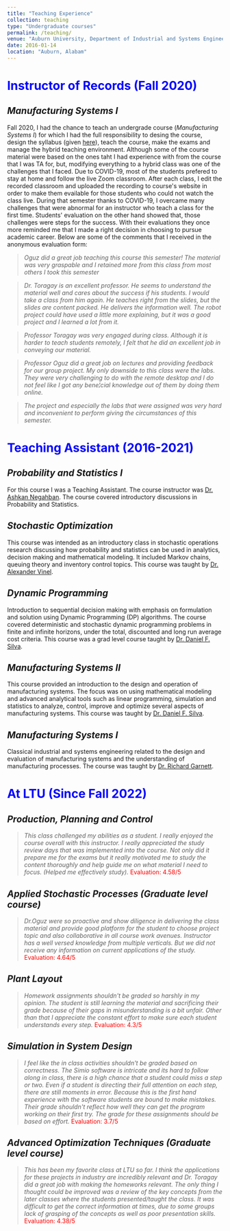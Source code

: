 ```yaml
---
title: "Teaching Experience"
collection: teaching
type: "Undergraduate courses"
permalink: /teaching/
venue: "Auburn University, Department of Industrial and Systems Engineering"
date: 2016-01-14
location: "Auburn, Alabam"
---
```

# <font color=blue> Instructor of Records (Fall 2020) </font>

## *Manufacturing Systems I*
Fall 2020, I had the chance to teach an undergrade course (_Manufacturing Systems I_) for which I had the full responsibility to desing the course, design the syllabus (given [here](/files/Syllabus%20%20Fall%202020%20(Rev%201).pdf)), teach the course, make the exams and manage the hybrid teaching environment. Although some of the course material were based on the ones taht I had experience with from the course that I was TA for, but, modifying everything to a hybrid class was one of the challenges that I faced. Due to COVID-19, most of the students prefered to stay at home and follow the live Zoom classroom. After each class, I edit the recorded classroom and uploaded the recording to course's website in order to make them evailable for those students who could not watch the class live. During that semester thanks to COVID-19, I overcame many challenges that were abnormal for an instructor who teach a class for the first time. Students' evaluation on the other hand showed that, those challenges were steps for the success. With their evaluations they once more reminded me that I made a right decision in choosing to pursue academic career. Below are some of the comments that I received in the anonymous evaluation form:

> *Oguz did a great job teaching this course this semester! The material was very graspable and I retained more from this class from most others I took this semester*

> *Dr. Toragay is an excellent professor. He seems to understand the material well and cares about the success if his students. I would take a class from him again. He teaches right from the slides, but the slides are content packed. He delivers the information well. The robot project could have used a little more explaining, but it was a good project and I learned a lot from it.*

> *Professor Toragay was very engaged during class. Although it is harder to teach students remotely, I felt that he did an excellent job in conveying our material.*

> *Professor Oguz did a great job on lectures and providing feedback for our group project. My only downside to this class were the labs. They were very challenging to do with the remote desktop and I do not feel like I got any bene¦cial knowledge out of them by doing them online.*

> *The project and especially the labs that were assigned was very hard and inconvenient to perform giving the circumstances of this semester.*


# <font color=blue> Teaching Assistant (2016-2021) </font>

## *Probability and Statistics I*
For this course I was a Teaching Assistant. The course instructor was [Dr. Ashkan Negahban](https://greatvalley.psu.edu/person/ashkan-negahban). The course covered introductory discussions in Probability and Statistics. 

## *Stochastic Optimization* 
This course was intended as an introductory class in stochastic operations research discussing how probability and statistics can be used in analytics, decision making and mathematical modeling. It included Markov chains, queuing theory and inventory control topics. This course was taught by [Dr. Alexander Vinel](https://eng.auburn.edu/directory/azv0019). 

## *Dynamic Programming*
Introduction to sequential decision making with emphasis on formulation and solution using Dynamic Programming (DP) algorithms. The course covered deterministic and
stochastic dynamic programming problems in finite and infinite horizons, under the total, discounted and long run average cost criteria. This course was a grad level course taught by [Dr. Daniel F. Silva](https://www.eng.auburn.edu/directory/dfs0008).

## *Manufacturing Systems II* 
This course provided an introduction to the design and operation of manufacturing systems. The focus was on using mathematical modeling and advanced analytical tools such as linear programming, simulation and statistics to analyze, control, improve and optimize several aspects of manufacturing systems. This course was taught by [Dr. Daniel F. Silva](https://www.eng.auburn.edu/directory/dfs0008).

## *Manufacturing Systems I*
Classical industrial and systems engineering related to the design and evaluation of manufacturing systems and the understanding of manufacturing processes. The course was taught by [Dr. Richard Garnett](https://eng.auburn.edu/directory/rfg0004).

# <font color=blue> At LTU (Since Fall 2022) </font>
## *Production, Planning and Control*
> *This class challenged my abilities as a student. I really enjoyed the course overall with this instructor. I really appreciated the study review days that was implemented into the course. Not only did it prepare me for the exams but it really motivated me to study the content thoroughly and help guide me on what material I need to focus. (Helped me effectively study).*
<font color=red>Evaluation: 4.58/5</font>

## *Applied Stochastic Processes (Graduate level course)*
> *Dr.Oguz were so proactive and show diligence in delivering the class material and provide good platform for the student to choose project topic and also collaborative in all course work avenues.*
> *Instructor has a well versed knowledge from multiple verticals. But we did not receive any information on current applications of the study.*
<font color=red>Evaluation: 4.64/5</font>

## *Plant Layout*
> *Homework assignments shouldn't be graded so harshly in my opinion. The student is still learning the material and sacrificing their grade because of their gaps in misunderstanding is a bit unfair. Other than that I appreciate the constant effort to make sure each student understands every step.*
<font color=red>Evaluation: 4.3/5</font>

## *Simulation in System Design*
> *I feel like the in class activities shouldn't be graded based on correctness. The Simio software is intricate and its hard to follow along in class, there is a high chance that a student could miss a step or two. Even if a student is directing their full attention on each step, there are still moments in error. Because this is the first hand experience with the software students are bound to make mistakes. Their grade shouldn't reflect how well they can get the program working on their first try. The grade for these assignments should be based on effort.*
<font color=red>Evaluation: 3.7/5</font>

## *Advanced Optimization Techniques (Graduate level course)*
> *This has been my favorite class at LTU so far. I think the applications for these projects in industry are incredibly relevant and Dr. Toragay did a great job with making the homeworks relevant. The only thing I thought could be improved was a review of the key concepts from the later classes where the students presented/taught the class. It was difficult to get the correct information at times, due to some groups lack of grasping of the concepts as well as poor presentation skills.*
<font color=red>Evaluation: 4.38/5</font>
